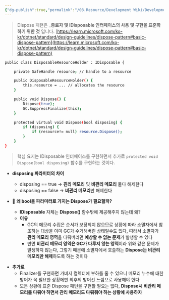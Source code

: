 ```yaml
---
{"dg-publish":true,"permalink":"/03.Resource/Development Wiki/Development Wiki (Sources)/CSharp 표준 Dispose 패턴/","noteIcon":"","created":"2025-05-23T01:32:08.072+09:00","updated":"2025-07-19T22:58:36.969+09:00"}
---
```



> Dispose 패턴은 _**종료자 및 IDisposable 인터페이스의 사용 및 구현을 표준화하기 위한 것** 입니다.
> [https://learn.microsoft.com/ko-kr/dotnet/standard/design-guidelines/dispose-pattern#basic-dispose-pattern](https://learn.microsoft.com/ko-kr/dotnet/standard/design-guidelines/dispose-pattern#basic-dispose-pattern)


```bash
public class DisposableResourceHolder : IDisposable {

    private SafeHandle resource; // handle to a resource

    public DisposableResourceHolder() {
        this.resource = ... // allocates the resource
    }

    public void Dispose() {
        Dispose(true);
        GC.SuppressFinalize(this);
    }

    protected virtual void Dispose(bool disposing) {
        if (disposing) {
            if (resource!= null) resource.Dispose();
        }
    }
}
```

> 핵심 요지는 IDisposable 인터페이스를 구현하면서 추가로 `protected void Dispose(bool disposing)` 함수를 구현하는 것이다.
> 
* **disposing 파라미터의 차이**
	* disposing == true → **괸리 메모리** 및 **비관리 메모리** 둘다 해제한다    
	- disposing == false → **비관리 메모리**만 해제한다

* 🤔 **왜 bool을 파라미터로 가지는 Dispose가 필요할까?**
	- **IDisposable** 자체는 **Dispose()** 함수밖에 제공해주지 않는데 왜?
	- **이유**
	    - GC의 메모리 수집은 순서가 보장되지 않으므로 상황에 따라 소멸자에서 참조하는 대상을 이미 GC가 수거해버린 상태일수도 있다, 따라서 소멸자가 **관리 메모리 영역**을 다뤄버리면 **예상할 수 없는 문제**가 발생할 수 있다
	    - 반면 **비관리 메모리 영역은 GC가 다루지 않는 영역**이라 위와 같은 문제가 발생하지 않는다, 그렇기 때문에 소멸자에서 호출하는 **Dispose는 비관리 메모리만 해제**하도록 하는 것이다
- **추가로**
    - Finalizer를 구현하면 가비지 컬렉터에 부하를 줄 수 있으니 메모리 누수에 대한 방어가 꼭 필요한 상황에만 최후의 방어선 느낌으로 사용해야 한다
    - 모든 상황에 표준 Dispose 패턴을 구현할 필요는 없다, **Dispose시 비관리 메모리를 다뤄야 하면서 관리 메모리도 다뤄줘야 하는 상황에 사용하자**